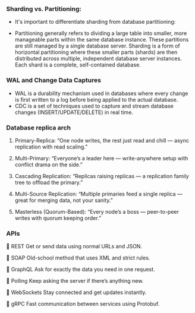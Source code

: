### Sharding vs. Partitioning:
- It's important to differentiate sharding from database partitioning:

- Partitioning generally refers to dividing a large table into smaller, more manageable parts within the same database instance. These partitions are still managed by a single database server.
Sharding is a form of horizontal partitioning where these smaller parts (shards) are then distributed across multiple, independent database server instances. Each shard is a complete, self-contained database.

### WAL and Change Data Captures
- WAL is a durability mechanism used in databases where every change is first written to a log before being applied to the actual database.
- CDC is a set of techniques used to capture and stream database changes (INSERT/UPDATE/DELETE) in real time.

### Database replica arch
1. Primary-Replica:
“One node writes, the rest just read and chill — async replication with read scaling.”

2. Multi-Primary:
“Everyone’s a leader here — write-anywhere setup with conflict drama on the side.”

3. Cascading Replication:
“Replicas raising replicas — a replication family tree to offload the primary.”

4. Multi-Source Replication:
“Multiple primaries feed a single replica — great for merging data, not your sanity.”

5. Masterless (Quorum-Based):
“Every node’s a boss — peer-to-peer writes with quorum keeping order.”

### APIs
🔹 REST
Get or send data using normal URLs and JSON.

🔹 SOAP
Old-school method that uses XML and strict rules.

🔹 GraphQL
Ask for exactly the data you need in one request.

🔹 Polling
Keep asking the server if there’s anything new.

🔹 WebSockets
Stay connected and get updates instantly.

🔹 gRPC
Fast communication between services using Protobuf.

